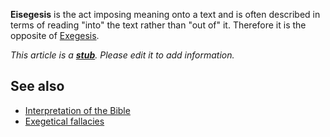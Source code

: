 **Eisegesis** is the act imposing meaning onto a text and is often
described in terms of reading "into" the text rather than "out of"
it. Therefore it is the opposite of
[Exegesis](Exegesis "Exegesis").

*This article is a **[stub](http://www.theopedia.com/Category:Theopedia_stubs "Category:Theopedia stubs")**. Please edit it to add information.*
## See also

-   [Interpretation of the Bible](Interpretation_of_the_Bible "Interpretation of the Bible")
-   [Exegetical fallacies](Exegetical_fallacies "Exegetical fallacies")



